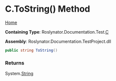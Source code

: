 <a name="_top"></a>

# C\.ToString\(\) Method

[Home](../../../../../README.md#_top)

**Containing Type**: Roslynator\.Documentation\.Test\.[C](../README.md#_top)

**Assembly**: Roslynator\.Documentation\.TestProject\.dll

```csharp
public string ToString()
```

### Returns

System\.[String](https://docs.microsoft.com/en-us/dotnet/api/system.string)

